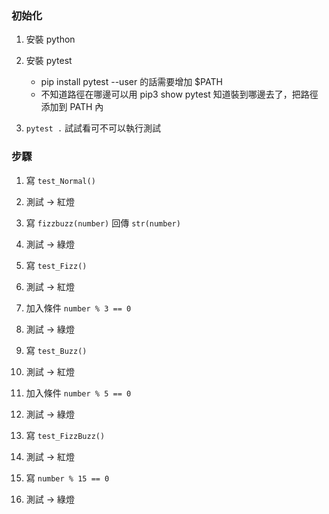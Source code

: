 ### 初始化

01. 安裝 python

02. 安裝 pytest
    - pip install pytest --user 的話需要增加 $PATH
    - 不知道路徑在哪邊可以用 pip3 show pytest 知道裝到哪邊去了，把路徑添加到 PATH 內

03. `pytest .` 試試看可不可以執行測試

### 步驟

01. 寫 `test_Normal()`

02. 測試 → 紅燈

03. 寫 `fizzbuzz(number)` 回傳 `str(number)`

04. 測試 → 綠燈

05. 寫 `test_Fizz()`

06. 測試 → 紅燈

07. 加入條件 `number % 3 == 0`

08. 測試 → 綠燈

09. 寫 `test_Buzz()`

10. 測試 → 紅燈

11.  加入條件 `number % 5 == 0`

12. 測試 → 綠燈

13. 寫 `test_FizzBuzz()`

14. 測試 → 紅燈

15. 寫 `number % 15 == 0`

16. 測試 → 綠燈
